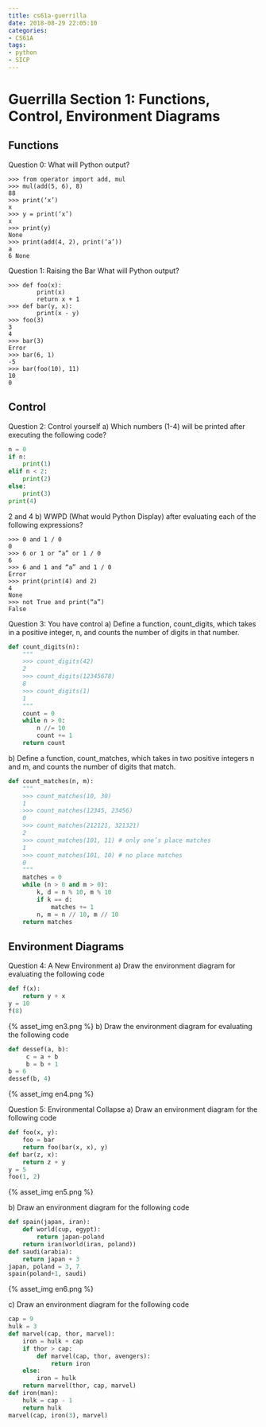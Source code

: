 ```yaml
---
title: cs61a-guerrilla
date: 2018-08-29 22:05:10
categories:
- CS61A
tags:
- python
- SICP
---
```


# Guerrilla Section 1: Functions, Control, Environment Diagrams

## Functions
Question 0:
What will Python output?
```
>>> from operator import add, mul
>>> mul(add(5, 6), 8)
88
>>> print(‘x’)
x
>>> y = print(‘x’)
x
>>> print(y)
None
>>> print(add(4, 2), print(‘a’))
a
6 None
```
<!-- more -->
Question 1: Raising the Bar
What will Python output?
```
>>> def foo(x):
        print(x)
        return x + 1
>>> def bar(y, x):
        print(x - y)
>>> foo(3)
3
4
>>> bar(3)
Error
>>> bar(6, 1)
-5
>>> bar(foo(10), 11)
10
0
```
## Control
Question 2: Control yourself
a) Which numbers (1-4) will be printed after executing the following code?
```python
n = 0
if n:
    print(1)
elif n < 2:
    print(2)
else:
    print(3)
print(4)
```
2 and 4
b) WWPD (What would Python Display) after evaluating each of the following expressions?
```
>>> 0 and 1 / 0
0
>>> 6 or 1 or “a” or 1 / 0
6
>>> 6 and 1 and “a” and 1 / 0
Error
>>> print(print(4) and 2)
4
None
>>> not True and print(“a”)
False
```

Question 3: You have control
a) Define a function, count_digits, which takes in a positive integer, n, and counts the
number of digits in that number.
```python
def count_digits(n):
    """
    >>> count_digits(42)
    2
    >>> count_digits(12345678)
    8
    >>> count_digits(1)
    1
    """
    count = 0
    while n > 0:
        n //= 10
        count += 1
    return count
```

b) Define a function, count_matches, which takes in two positive integers n and m, and
counts the number of digits that match.
```python
def count_matches(n, m):
    """
    >>> count_matches(10, 30)
    1
    >>> count_matches(12345, 23456)
    0
    >>> count_matches(212121, 321321)
    2
    >>> count_matches(101, 11) # only one’s place matches
    1
    >>> count_matches(101, 10) # no place matches
    0
    """
    matches = 0
    while (n > 0 and m > 0):
        k, d = n % 10, m % 10
        if k == d:
            matches += 1
        n, m = n // 10, m // 10
    return matches
```
## Environment Diagrams
Question 4: A New Environment
a) Draw the environment diagram for evaluating the following code
```python
def f(x):
    return y + x
y = 10
f(8)
```
{% asset_img en3.png %}
b) Draw the environment diagram for evaluating the following code
```python
def dessef(a, b):
     c = a + b
     b = b + 1
b = 6
dessef(b, 4)
```
{% asset_img en4.png %}

Question 5: Environmental Collapse
a) Draw an environment diagram for the following code
```python
def foo(x, y):
    foo = bar
    return foo(bar(x, x), y)
def bar(z, x):
    return z + y
y = 5
foo(1, 2)
```
{% asset_img en5.png %}

b) Draw an environment diagram for the following code
```python
def spain(japan, iran):
    def world(cup, egypt):
        return japan-poland
    return iran(world(iran, poland))
def saudi(arabia):
    return japan + 3
japan, poland = 3, 7
spain(poland+1, saudi)
```
{% asset_img en6.png %}

c) Draw an environment diagram for the following code
```python
cap = 9
hulk = 3
def marvel(cap, thor, marvel):
    iron = hulk + cap
    if thor > cap:
        def marvel(cap, thor, avengers):
            return iron
    else:
        iron = hulk
    return marvel(thor, cap, marvel)
def iron(man):
    hulk = cap - 1
    return hulk
marvel(cap, iron(3), marvel)
```
